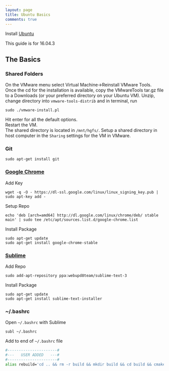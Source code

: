 ```yaml
---
layout: page
title: Ubuntu Basics
comments: true
---
```


Install [Ubuntu](https://www.ubuntu.com/download/desktop)  
  
This guide is for 16.04.3  
  
## The Basics  
  
### Shared Folders
On the VMware menu select Virtual Machine->Reinstall VMware Tools.  
Once the cd for the installation is available, copy the VMwareTools tar.gz file to a Downloads 
(or your preferred directory on your Ubuntu VM). Unzip, change directory into ```vmware-tools-distrib``` 
and in terminal, run  
```
sudo ./vmware-install.pl
```  
Hit enter for all the default options.  
Restart the VM.  
The shared directory is located in ```/mnt/hgfs/```.
Setup a shared directory in host computer in the ```Sharing``` settings for the VM in VMware.  
  
### Git
```
sudo apt-get install git
```  
  
### [Google Chrome](https://askubuntu.com/a/510186)  
Add Key  
```
wget -q -O - https://dl-ssl.google.com/linux/linux_signing_key.pub | sudo apt-key add -
```
Setup Repo  
```
echo 'deb [arch=amd64] http://dl.google.com/linux/chrome/deb/ stable main' | sudo tee /etc/apt/sources.list.d/google-chrome.list
```
Install Package  
```
sudo apt-get update 
sudo apt-get install google-chrome-stable
```  
  
### [Sublime](https://askubuntu.com/a/227617)
Add Repo  
```
sudo add-apt-repository ppa:webupd8team/sublime-text-3
```  
Install Package  
```
sudo apt-get update
sudo apt-get install sublime-text-installer
```  
  
### ~/.bashrc
Open ```~/.bashrc``` with Sublime  
```
subl ~/.bashrc
```  
Add to end of ```~/.bashrc``` file  
```bash
#----------------------#
#---   USER ADDED   ---#
#----------------------#
alias rebuild='cd .. && rm -r build && mkdir build && cd build && cmake ..'
```
